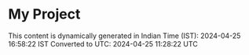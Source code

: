 # My Project

This content is dynamically generated in Indian Time (IST): 2024-04-25 16:58:22 IST
Converted to UTC: 2024-04-25 11:28:22 UTC
